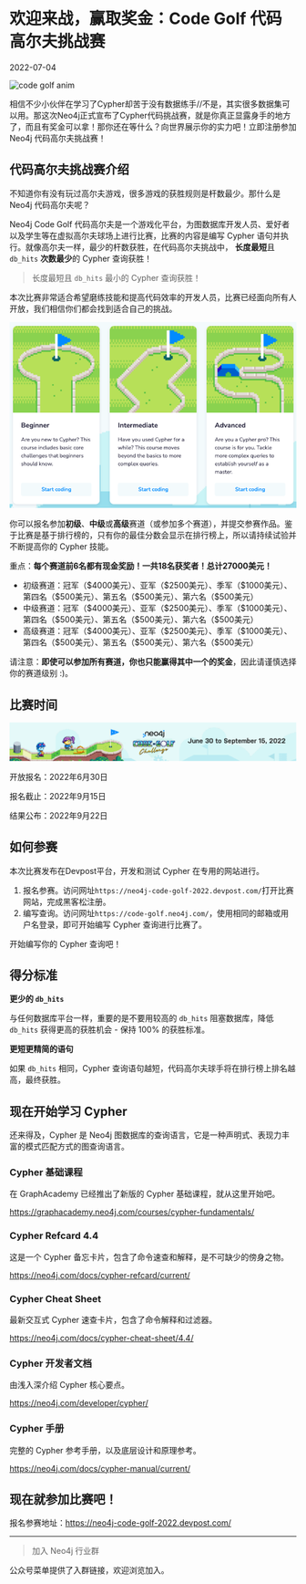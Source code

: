 # 欢迎来战，赢取奖金：Code Golf 代码高尔夫挑战赛

2022-07-04

![code golf anim](code-golf-challenge-launch/code%20golf%20anim.gif)

相信不少小伙伴在学习了Cypher却苦于没有数据练手//不是，其实很多数据集可以用。那这次Neo4j正式宣布了Cypher代码挑战赛，就是你真正显露身手的地方了，而且有奖金可以拿！那你还在等什么？向世界展示你的实力吧！立即注册参加 Neo4j 代码高尔夫挑战赛！

## 代码高尔夫挑战赛介绍

不知道你有没有玩过高尔夫游戏，很多游戏的获胜规则是杆数最少。那什么是Neo4j 代码高尔夫呢？

Neo4j Code Golf 代码高尔夫是一个游戏化平台，为图数据库开发人员、爱好者以及学生等在虚拟高尔夫球场上进行比赛，比赛的内容是编写 Cypher 语句并执行。就像高尔夫一样，最少的杆数获胜，在代码高尔夫挑战中， **长度最短**且 `db_hits` **次数最少**的 Cypher 查询获胜！

> 长度最短且 `db_hits` 最小的 Cypher 查询获胜！

本次比赛非常适合希望磨练技能和提高代码效率的开发人员，比赛已经面向所有人开放，我们相信你们都会找到适合自己的挑战。

![code-golf-3-channels](code-golf-challenge-launch/code-golf-3-channels.png)

你可以报名参加**初级**、**中级**或**高级**赛道（或参加多个赛道），并提交参赛作品。鉴于比赛是基于排行榜的，只有你的最佳分数会显示在排行榜上，所以请持续试验并不断提高你的 Cypher 技能。

重点：**每个赛道前6名都有现金奖励！一共18名获奖者！总计27000美元！**

- 初级赛道：冠军（\$4000美元）、亚军（\$2500美元）、季军（\$1000美元）、第四名（\$500美元）、第五名（\$500美元）、第六名（\$500美元）
- 中级赛道：冠军（\$4000美元）、亚军（\$2500美元）、季军（\$1000美元）、第四名（\$500美元）、第五名（\$500美元）、第六名（\$500美元）
- 高级赛道：冠军（\$4000美元）、亚军（\$2500美元）、季军（\$1000美元）、第四名（\$500美元）、第五名（\$500美元）、第六名（\$500美元）

请注意：**即使可以参加所有赛道，你也只能赢得其中一个的奖金**，因此请谨慎选择你的赛道级别 :)。

## 比赛时间

![Neo4j Cypher Code-Golf](code-golf-challenge-launch/full_width.png)

开放报名：2022年6月30日

报名截止：2022年9月15日

结果公布：2022年9月22日

## 如何参赛

本次比赛发布在Devpost平台，开发和测试 Cypher 在专用的网站进行。

1. 报名参赛。访问网址`https://neo4j-code-golf-2022.devpost.com/`打开比赛网站，完成黑客松注册。
2. 编写查询。访问网址`https://code-golf.neo4j.com/`，使用相同的邮箱或用户名登录，即可开始编写 Cypher 查询进行比赛了。

开始编写你的 Cypher 查询吧！

## 得分标准

**更少的 `db_hits`**

与任何数据库平台一样，重要的是不要用较高的 `db_hits` 阻塞数据库，降低 `db_hits` 获得更高的获胜机会 - 保持 100% 的获胜标准。

**更短更精简的语句**

如果 `db_hits` 相同，Cypher 查询语句越短，代码高尔夫球手将在排行榜上排名越高，最终获胜。

## 现在开始学习 Cypher

还来得及，Cypher 是 Neo4j 图数据库的查询语言，它是一种声明式、表现力丰富的模式匹配方式的图查询语言。

### Cypher 基础课程

在 GraphAcademy 已经推出了新版的 Cypher 基础课程，就从这里开始吧。

https://graphacademy.neo4j.com/courses/cypher-fundamentals/

### Cypher Refcard 4.4

这是一个 Cypher 备忘卡片，包含了命令速查和解释，是不可缺少的傍身之物。

https://neo4j.com/docs/cypher-refcard/current/

### Cypher Cheat Sheet

最新交互式 Cypher 速查卡片，包含了命令解释和过滤器。

https://neo4j.com/docs/cypher-cheat-sheet/4.4/

### Cypher 开发者文档

由浅入深介绍 Cypher 核心要点。

https://neo4j.com/developer/cypher/

### Cypher 手册

完整的 Cypher 参考手册，以及底层设计和原理参考。

https://neo4j.com/docs/cypher-manual/current/

## 现在就参加比赛吧！

报名参赛地址：https://neo4j-code-golf-2022.devpost.com/

---

> 加入 Neo4j 行业群

公众号菜单提供了入群链接，欢迎浏览加入。